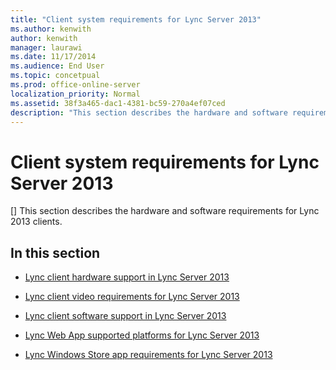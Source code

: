 ```yaml
---
title: "Client system requirements for Lync Server 2013"
ms.author: kenwith
author: kenwith
manager: laurawi
ms.date: 11/17/2014
ms.audience: End User
ms.topic: concetpual
ms.prod: office-online-server
localization_priority: Normal
ms.assetid: 38f3a465-dac1-4381-bc59-270a4ef07ced
description: "This section describes the hardware and software requirements for Lync 2013 clients."
---
```


# Client system requirements for Lync Server 2013
[]
This section describes the hardware and software requirements for Lync 2013 clients.
  
## In this section

- [Lync client hardware support in Lync Server 2013](lync-client-hardware-support.md)
    
- [Lync client video requirements for Lync Server 2013](lync-client-video-requirements.md)
    
- [Lync client software support in Lync Server 2013](lync-client-software-support.md)
    
- [Lync Web App supported platforms for Lync Server 2013](lync-web-app-supported-platforms.md)
    
- [Lync Windows Store app requirements for Lync Server 2013](lync-windows-store-app-requirements.md)
    

